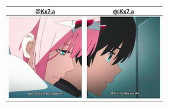 | [@Kx7.a](https://www.youtube.com/@kx7.a) | [@iKx7.a](https://instagram.com/ikx7.a) |
| :---------------------------------------------------------------------------------------------------------------------------------------------------------------------------------------------------------------------------------------------------------------------------------------: | :------------------------------------------------------------------------------------------------------------------------------------------------------------------------------------------------------------: |
[<img src="https://github.com/ikx7a/kx7a/blob/main/assets/Kx7a.jpg" align="left" width="200px" height="auto"/>]() | [<img src="https://github.com/ikx7a/kx7a/blob/main/assets/iKx7a.jpg" align="right" width="200px" height="auto"/>]()
| | |

